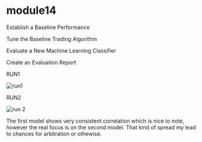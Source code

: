# module14

Establish a Baseline Performance

Tune the Baseline Trading Algorithm

Evaluate a New Machine Learning Classifier

Create an Evaluation Report

RUN1

![run1](https://user-images.githubusercontent.com/101845770/187525688-f9892be1-2bb7-4f06-a6c2-075b6c6f8674.png)

RUN2

![run 2](https://user-images.githubusercontent.com/101845770/187525718-007cebb6-3b9b-4b13-ace8-96ecc948d354.png)

The first model shows very consistent correlation which is nice to note, however the real focus is on the second model. That kind of spread my lead to chances for arbitration or othewise.
